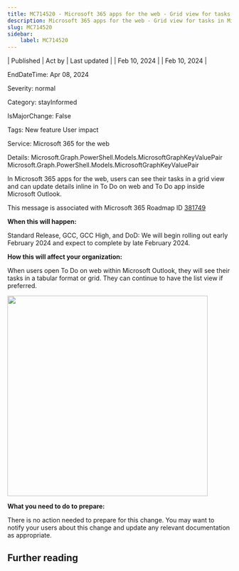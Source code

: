 ```yaml
---
title: MC714520 - Microsoft 365 apps for the web - Grid view for tasks in Microsoft To Do web version and To Do inside Microsoft Outlook
description: Microsoft 365 apps for the web - Grid view for tasks in Microsoft To Do web version and To Do inside Microsoft Outlook
slug: MC714520
sidebar:
    label: MC714520
---
```


| Published | Act by | Last updated |
| Feb 10, 2024 |  | Feb 10, 2024 |

EndDateTime: Apr 08, 2024

Severity: normal

Category: stayInformed

IsMajorChange: False

Tags: New feature User impact

Service: Microsoft 365 for the web

Details: Microsoft.Graph.PowerShell.Models.MicrosoftGraphKeyValuePair Microsoft.Graph.PowerShell.Models.MicrosoftGraphKeyValuePair

<p>In Microsoft 365 apps for the web, users can see their tasks in a grid view and can update details inline in To Do on web and To Do app inside Microsoft Outlook.</p>
<p>This message is associated with Microsoft 365 Roadmap ID <a href="https://www.microsoft.com/microsoft-365/roadmap?filters=&amp;searchterms=381749" target="_blank" style="">381749</a></p>
<p><b>When this will happen:</b></p><p>Standard Release, GCC, GCC High, and DoD: We will begin rolling out early February 2024 and expect to complete by late February 2024.</p>

<p><b>How this will affect your organization:</b></p>

<p>When users open To Do on web within Microsoft Outlook, they will see their tasks in a tabular format or grid. They can continue to have the list view if preferred.</p><p><img src="https://img-prod-cms-rt-microsoft-com.akamaized.net/cms/api/am/imageFileData/RW1hpwF?ver=3406" style="width: 450px;"><br></p>
<p><b>What you need to do to prepare:</b></p>
<p>There is no action needed to prepare for this change. You may want to notify your users about this change and update any relevant documentation as appropriate.</p>

## Further reading
